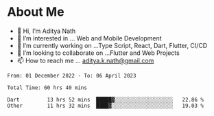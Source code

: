 # About Me

- 👋 Hi, I’m Aditya Nath
- 👀 I’m interested in ... Web and Mobile Development
- 🌱 I’m currently working on ...Type Script, React, Dart, Flutter, CI/CD
- 💞️ I’m looking to collaborate on ...Flutter and Web Projects
- 📫 How to reach me ... aditya.k.nath@gmail.com

<!--START_SECTION:waka-->

```text
From: 01 December 2022 - To: 06 April 2023

Total Time: 60 hrs 40 mins

Dart         13 hrs 52 mins  █████▓░░░░░░░░░░░░░░░░░░░   22.86 %
Other        11 hrs 32 mins  ████▓░░░░░░░░░░░░░░░░░░░░   19.03 %
```

<!--END_SECTION:waka-->

<!---
kronosking007/kronosking007 is a ✨ special ✨ repository because its `README.md` (this file) appears on your GitHub profile.
You can click the Preview link to take a look at your changes.
--->
